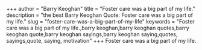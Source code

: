 +++
author = "Barry Keoghan"
title = "Foster care was a big part of my life."
description = "the best Barry Keoghan Quote: Foster care was a big part of my life."
slug = "foster-care-was-a-big-part-of-my-life"
keywords = "Foster care was a big part of my life.,barry keoghan,barry keoghan quotes,barry keoghan quote,barry keoghan sayings,barry keoghan saying,quotes, sayings,quote, saying, motivation"
+++
Foster care was a big part of my life.
